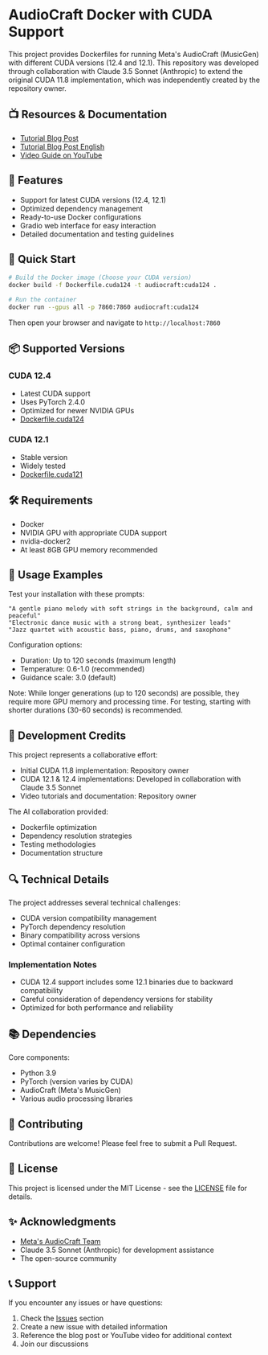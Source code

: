 # AudioCraft Docker with CUDA Support

This project provides Dockerfiles for running Meta's AudioCraft (MusicGen) with different CUDA versions (12.4 and 12.1). This repository was developed through collaboration with Claude 3.5 Sonnet (Anthropic) to extend the original CUDA 11.8 implementation, which was independently created by the repository owner.

## 📺 Resources & Documentation

- [Tutorial Blog Post](https://minokamo.tokyo/2023/10/08/6321/)
- [Tutorial Blog Post English](https://betelgeuse.work/audiocraft-docker/)
- [Video Guide on YouTube](https://youtu.be/r13qBmuFtRM)

## 🌟 Features

- Support for latest CUDA versions (12.4, 12.1)
- Optimized dependency management
- Ready-to-use Docker configurations
- Gradio web interface for easy interaction
- Detailed documentation and testing guidelines

## 🚀 Quick Start

```bash
# Build the Docker image (Choose your CUDA version)
docker build -f Dockerfile.cuda124 -t audiocraft:cuda124 .

# Run the container
docker run --gpus all -p 7860:7860 audiocraft:cuda124
```

Then open your browser and navigate to `http://localhost:7860`

## 📦 Supported Versions

### CUDA 12.4
- Latest CUDA support
- Uses PyTorch 2.4.0
- Optimized for newer NVIDIA GPUs
- [Dockerfile.cuda124](./Dockerfile.cuda124)

### CUDA 12.1
- Stable version
- Widely tested
- [Dockerfile.cuda121](./Dockerfile.cuda121)

## 🛠️ Requirements

- Docker
- NVIDIA GPU with appropriate CUDA support
- nvidia-docker2
- At least 8GB GPU memory recommended

## 🎵 Usage Examples

Test your installation with these prompts:

```text
"A gentle piano melody with soft strings in the background, calm and peaceful"
"Electronic dance music with a strong beat, synthesizer leads"
"Jazz quartet with acoustic bass, piano, drums, and saxophone"
```

Configuration options:
- Duration: Up to 120 seconds (maximum length)
- Temperature: 0.6-1.0 (recommended)
- Guidance scale: 3.0 (default)

Note: While longer generations (up to 120 seconds) are possible, they require more GPU memory and processing time. For testing, starting with shorter durations (30-60 seconds) is recommended.

## 🤖 Development Credits

This project represents a collaborative effort:

- Initial CUDA 11.8 implementation: Repository owner
- CUDA 12.1 & 12.4 implementations: Developed in collaboration with Claude 3.5 Sonnet
- Video tutorials and documentation: Repository owner

The AI collaboration provided:
- Dockerfile optimization
- Dependency resolution strategies
- Testing methodologies
- Documentation structure

## 🔍 Technical Details

The project addresses several technical challenges:
- CUDA version compatibility management
- PyTorch dependency resolution
- Binary compatibility across versions
- Optimal container configuration

### Implementation Notes
- CUDA 12.4 support includes some 12.1 binaries due to backward compatibility
- Careful consideration of dependency versions for stability
- Optimized for both performance and reliability

## 📚 Dependencies

Core components:
- Python 3.9
- PyTorch (version varies by CUDA)
- AudioCraft (Meta's MusicGen)
- Various audio processing libraries

## 🤝 Contributing

Contributions are welcome! Please feel free to submit a Pull Request.

## 📝 License

This project is licensed under the MIT License - see the [LICENSE](LICENSE) file for details.

## ✨ Acknowledgments

- [Meta's AudioCraft Team](https://github.com/facebookresearch/audiocraft)
- Claude 3.5 Sonnet (Anthropic) for development assistance
- The open-source community

## 📞 Support

If you encounter any issues or have questions:
1. Check the [Issues](../../issues) section
2. Create a new issue with detailed information
3. Reference the blog post or YouTube video for additional context
4. Join our discussions
